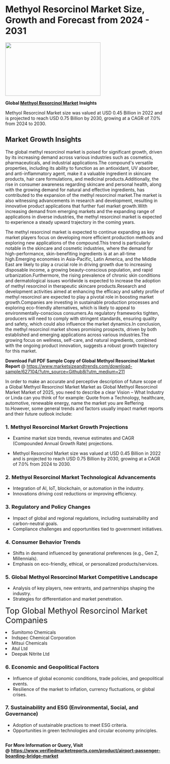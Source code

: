 <H1>Methyol Resorcinol Market Size, Growth and Forecast from 2024 - 2031</H1><img class="aligncenter size-medium wp-image-584254" src="https://thirdeyenews.in/wp-content/uploads/2024/09/Global-Market-Research-300x168.jpeg" alt="" width="300" height="168" /><p><strong>Global&nbsp;<a href="https://www.marketsizeandtrends.com/download-sample/627104/?utm_source=Github8j?utm_medium=211">Methyol Resorcinol Market</a> Insights</strong></p><p>Methyol Resorcinol Market size was valued at USD 0.45 Billion in 2022 and is projected to reach USD 0.75 Billion by 2030, growing at a CAGR of 7.0% from 2024 to 2030.</p><p><h2>Market Growth Insights</h2> <p>The global methyl resorcinol market is poised for significant growth, driven by its increasing demand across various industries such as cosmetics, pharmaceuticals, and industrial applications.The compound's versatile properties, including its ability to function as an antioxidant, UV absorber, and anti-inflammatory agent, make it a valuable ingredient in skincare products, hair care formulations, and medicinal products.Additionally, the rise in consumer awareness regarding skincare and personal health, along with the growing demand for natural and effective ingredients, has contributed to the expansion of the methyl resorcinol market.The market is also witnessing advancements in research and development, resulting in innovative product applications that further fuel market growth.With increasing demand from emerging markets and the expanding range of applications in diverse industries, the methyl resorcinol market is expected to experience a steady upward trajectory in the coming years.</p> <p>The methyl resorcinol market is expected to continue expanding as key market players focus on developing more efficient production methods and exploring new applications of the compound.This trend is particularly notable in the skincare and cosmetic industries, where the demand for high-performance, skin-benefiting ingredients is at an all-time high.Emerging economies in Asia-Pacific, Latin America, and the Middle East are likely to play a crucial role in driving growth due to increasing disposable income, a growing beauty-conscious population, and rapid urbanization.Furthermore, the rising prevalence of chronic skin conditions and dermatological issues worldwide is expected to increase the adoption of methyl resorcinol in therapeutic skincare products.Research and development activities aimed at enhancing the efficacy and safety profile of methyl resorcinol are expected to play a pivotal role in boosting market growth.Companies are investing in sustainable production processes and exploring eco-friendly alternatives, which is likely to appeal to environmentally-conscious consumers.As regulatory frameworks tighten, producers will need to comply with stringent standards, ensuring quality and safety, which could also influence the market dynamics.In conclusion, the methyl resorcinol market shows promising prospects, driven by both established and emerging applications across various industries.The growing focus on wellness, self-care, and natural ingredients, combined with the ongoing product innovation, suggests a robust growth trajectory for this market.<p><span class=""><strong>Download Full PDF Sample Copy of Global Methyol Resorcinol Market Report</strong> @ <a href="https://www.marketsizeandtrends.com/download-sample/627104/?utm_source=Github8j?utm_medium=211" target="_blank">https://www.marketsizeandtrends.com/download-sample/627104/?utm_source=Github8j?utm_medium=211</a></span></p><p>In order to make an accurate and perceptive description of future scope of a Global&nbsp;Methyol Resorcinol Market Market as Global&nbsp;Methyol Resorcinol Market Market of 2025, you need to describe a clear Vision &ndash; What Industry or Linda can you think of for example: Quote from a Technology, healthcare, automotive, renewable energy, name the market you are Reffering to.However, some general trends and factors usually impact market reports and their future outlook include:</p><h3>1.&nbsp;<strong>Methyol Resorcinol Market Growth Projections</strong></h3><ul><li>Examine market size trends, revenue estimates and CAGR (Compounded Annual Growth Rate) projections.</li><li><p>Methyol Resorcinol Market size was valued at USD 0.45 Billion in 2022 and is projected to reach USD 0.75 Billion by 2030, growing at a CAGR of 7.0% from 2024 to 2030.</p></li></ul><h3>2.&nbsp;<strong>Methyol Resorcinol Market Technological Advancements</strong></h3><ul><li>Integration of AI, IoT, blockchain, or automation in the industry.</li><li>Innovations driving cost reductions or improving efficiency.</li></ul><h3>3.&nbsp;<strong>Regulatory and Policy Changes</strong></h3><ul><li>Impact of global and regional regulations, including sustainability and carbon-neutral goals.</li><li>Compliance challenges and opportunities tied to government initiatives.</li></ul><h3>4.&nbsp;<strong>Consumer Behavior Trends</strong></h3><ul><li>Shifts in demand influenced by generational preferences (e.g., Gen Z, Millennials).</li><li>Emphasis on eco-friendly, ethical, or personalized products/services.</li></ul><h3>5.&nbsp;<strong>Global Methyol Resorcinol Market Competitive Landscape</strong></h3><ul><li>Analysis of key players, new entrants, and partnerships shaping the industry.</li><li>Strategies for differentiation and market penetration.</li></ul><p data-pm-slice="1 1 []"><span style="color: inherit; font-family: inherit; font-size: 25px;">Top Global Methyol Resorcinol Market Companies</span></p><div class="" data-test-id=""><p><li>Sumitomo Chemicals</li><li> Indspec Chemical Corporation</li><li> Mitsui Chemicals</li><li> Atul Ltd</li><li> Deepak Nitrite Ltd</li></p></div><h3>6.&nbsp;<strong>Economic and Geopolitical Factors</strong></h3><ul><li>Influence of global economic conditions, trade policies, and geopolitical events.</li><li>Resilience of the market to inflation, currency fluctuations, or global crises.</li></ul><h3>7.&nbsp;<strong>Sustainability and ESG (Environmental, Social, and Governance)</strong></h3><ul><li>Adoption of sustainable practices to meet ESG criteria.</li><li>Opportunities in green technologies and circular economy principles.</li></ul><h2><strong style="font-size: 14px;">For More Information or Query, Visit @&nbsp;</strong><a style="background-color: #ffffff; font-size: 14px;" href="https://www.marketsizeandtrends.com/report/methyol-resorcinol-market/" target="_blank">https://www.verifiedmarketreports.com/product/airport-passenger-boarding-bridge-market</a></h2>